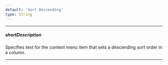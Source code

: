 ```yaml
---
default: 'Sort Descending'
type: String
---
```

---
##### shortDescription
Specifies text for the context menu item that sets a descending sort order in a column.

---

